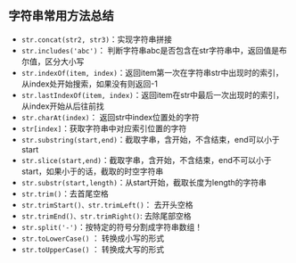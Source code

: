 ## 字符串常用方法总结
- `str.concat(str2, str3)`：实现字符串拼接
- `str.includes('abc')`： 判断字符串abc是否包含在str字符串中，返回值是布尔值，区分大小写
- `str.indexOf(item, index)`：返回item第一次在字符串str中出现时的索引，从index处开始搜索，如果没有则返回-1
- `str.lastIndexOf(item, index)`：返回item在str中最后一次出现时的索引，从index开始从后往前找
- `str.charAt(index)`： 返回str中index位置处的字符
- `str[index]`：获取字符串中对应索引位置的字符
- `str.substring(start,end)`：截取字串，含开始，不含结束，end可以小于start
- `str.slice(start,end)`：截取字串，含开始，不含结束，end不可以小于start，如果小于的话，截取的时空字符串
- `str.substr(start,length)`：从start开始，截取长度为length的字符串
- `str.trim()`：去首尾空格
- `str.trimStart()、str.trimLeft()`： 去开头空格
- `str.trimEnd()、str.trimRight()`: 去除尾部空格
- `str.split('-')`：按特定的符号分割成字符串数组！
- `str.toLowerCase()` ： 转换成小写的形式
- `str.toUpperCase()` ： 转换成大写的形式

